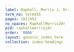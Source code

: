 ```yaml
---
label: Raphall, Morris J. Dr.
term_no: term455
pages: 181|653
no_spaces: RaphallMorrisJDr
pid: raphallmorrisjdr
order: '0806'
layout: generic_index_term
collection: index-headings
---
```

